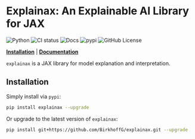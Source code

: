 # Explainax: An Explainable AI Library for JAX

<!-- WARNING: THIS FILE WAS AUTOGENERATED! DO NOT EDIT! -->

![Python](https://img.shields.io/pypi/pyversions/explainax.svg) ![CI
status](https://github.com/BirkhoffG/explainax/actions/workflows/test.yaml/badge.svg)
![Docs](https://github.com/BirkhoffG/explainax/actions/workflows/deploy.yaml/badge.svg)
![pypi](https://img.shields.io/pypi/v/explainax.svg) ![GitHub
License](https://img.shields.io/github/license/BirkhoffG/explainax.svg)

[**Installation**](#installation) \|
[**Documentation**](https://birkhoffg.github.io/explainax/)

`explainax` is a JAX library for model explanation and interpretation.

## Installation

Simply install via `pypi`:

``` sh
pip install explainax --upgrade
```

Or upgrade to the latest version of `explainax`:

``` sh
pip install git+https://github.com/BirkhoffG/explainax.git --upgrade
```
